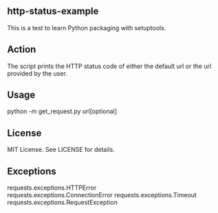## http-status-example
This is a test to learn Python packaging with setuptools. 

## Action
The script prints the HTTP status code of either the default url or the url provided by the user.

## Usage
python -m get_request.py url[optional]

## License
MIT License. See LICENSE for details.

## Exceptions
requests.exceptions.HTTPError  
requests.exceptions.ConnectionError
requests.exceptions.Timeout
requests.exceptions.RequestException
